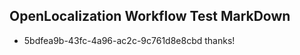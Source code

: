 ## OpenLocalization Workflow Test MarkDown
* 5bdfea9b-43fc-4a96-ac2c-9c761d8e8cbd thanks!

<!--HONumber=Aug16_HO4-->


